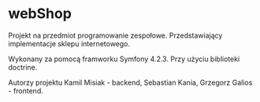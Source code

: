 # webShop
Projekt na przedmiot programowanie zespołowe. Przedstawiający implementacje sklepu internetowego. 

Wykonany za pomocą framworku Symfony 4.2.3. Przy użyciu biblioteki doctrine.

Autorzy projektu
Kamil Misiak - backend, 
Sebastian Kania,
Grzegorz Galios - frontend.


